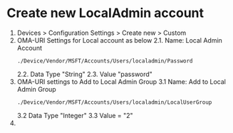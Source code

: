 # Create new LocalAdmin account
1. Devices > Configuration Settings > Create new > Custom
2. OMA-URI Settings for Local account as below
    2.1. Name: Local Admin Account
    ```OMA-URI
    ./Device/Vendor/MSFT/Accounts/Users/localadmin/Password
    ```
    2.2. Data Type "String"
    2.3. Value "password"
3. OMA-URI settings to Add to Local Admin Group
    3.1 Name: Add to Local Admin Group
    ```OMA-URI
    ./Device/Vendor/MSFT/Accounts/Users/localadmin/LocalUserGroup
    ```
    3.2 Data Type "Integer"
    3.3 Value = "2"
4. 